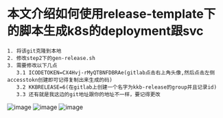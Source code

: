 # 本文介绍如何使用release-template下的脚本生成k8s的deployment跟svc
```
1. 将该git克隆到本地
2. 修改step2下的gen-release.sh
3. 需要修改以下几点
   3.1 ICODETOKEN=CX4Hvj-rMyQTBNFDBRAe(gitlab点击右上角头像,然后点击左侧accesstokn创建即可记得复制出来生成的码)
   3.2 KKBRELEASE=6(在gitlab上创建一个名字为kkb-release的group并且记录id)
   3.3 还有就是我这边的git地址跟你的地址不一样，要记得更改
```
![image](https://user-images.githubusercontent.com/39818267/148771704-04147d39-55c1-416c-aba8-48760bd5a625.png)
![image](https://user-images.githubusercontent.com/39818267/148771793-13ddba98-5f0f-45a7-b2c4-ce41dfc35d5f.png)
![image](https://user-images.githubusercontent.com/39818267/148771890-bcedda91-fa61-45bb-8416-984c01938ac2.png)
